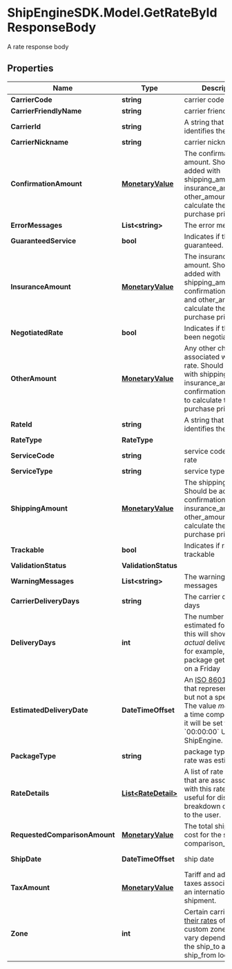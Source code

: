 # ShipEngineSDK.Model.GetRateByIdResponseBody
A rate response body

## Properties

Name | Type | Description | Notes
------------ | ------------- | ------------- | -------------
**CarrierCode** | **string** | carrier code | [readonly] 
**CarrierFriendlyName** | **string** | carrier friendly name | [readonly] 
**CarrierId** | **string** | A string that uniquely identifies the carrier | [readonly] 
**CarrierNickname** | **string** | carrier nickname | [readonly] 
**ConfirmationAmount** | [**MonetaryValue**](MonetaryValue.md) | The confirmation amount.  Should be added with shipping_amount, insurance_amount and other_amount to calculate the total purchase price. | [readonly] 
**ErrorMessages** | **List&lt;string&gt;** | The error messages | [readonly] 
**GuaranteedService** | **bool** | Indicates if the rate is guaranteed. | [readonly] 
**InsuranceAmount** | [**MonetaryValue**](MonetaryValue.md) | The insurance amount.  Should be added with shipping_amount, confirmation_amount and other_amount to calculate the total purchase price. | [readonly] 
**NegotiatedRate** | **bool** | Indicates if the rates been negotiated | [readonly] 
**OtherAmount** | [**MonetaryValue**](MonetaryValue.md) | Any other charges associated with this rate.  Should be added with shipping_amount, insurance_amount and confirmation_amount to calculate the total purchase price. | [readonly] 
**RateId** | **string** | A string that uniquely identifies the rate | [readonly] 
**RateType** | **RateType** |  | [readonly] 
**ServiceCode** | **string** | service code for the rate | [readonly] 
**ServiceType** | **string** | service type | [readonly] 
**ShippingAmount** | [**MonetaryValue**](MonetaryValue.md) | The shipping amount. Should be added with confirmation_amount, insurance_amount and other_amount to calculate the total purchase price. | [readonly] 
**Trackable** | **bool** | Indicates if rate is trackable | [readonly] 
**ValidationStatus** | **ValidationStatus** |  | [readonly] 
**WarningMessages** | **List&lt;string&gt;** | The warning messages | [readonly] 
**CarrierDeliveryDays** | **string** | The carrier delivery days | [optional] [readonly] 
**DeliveryDays** | **int** | The number of days estimated for delivery, this will show the _actual_ delivery time if for example, the package gets shipped on a Friday  | [optional] [readonly] 
**EstimatedDeliveryDate** | **DateTimeOffset** | An [ISO 8601](https://en.wikipedia.org/wiki/ISO_8601) string that represents a date, but not a specific time.  The value _may_ contain a time component, but it will be set to &#x60;00:00:00&#x60; UTC by ShipEngine.  | [optional] [readonly] 
**PackageType** | **string** | package type that this rate was estimated for | [readonly] 
**RateDetails** | [**List&lt;RateDetail&gt;**](RateDetail.md) | A list of rate details that are associated with this rate. This is useful for displaying a breakdown of the rate to the user.  | [optional] [readonly] 
**RequestedComparisonAmount** | [**MonetaryValue**](MonetaryValue.md) | The total shipping cost for the specified comparison_rate_type. | [optional] [readonly] 
**ShipDate** | **DateTimeOffset** | ship date | [optional] [readonly] 
**TaxAmount** | [**MonetaryValue**](MonetaryValue.md) | Tariff and additional taxes associated with an international shipment. | [optional] [readonly] 
**Zone** | **int** | Certain carriers base [their rates](https://blog.stamps.com/2017/09/08/usps-postal-zones/) off of custom zones that vary depending upon the ship_to and ship_from location  | [readonly] 

